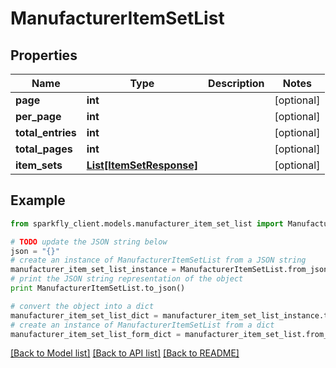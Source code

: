 # ManufacturerItemSetList


## Properties
Name | Type | Description | Notes
------------ | ------------- | ------------- | -------------
**page** | **int** |  | [optional] 
**per_page** | **int** |  | [optional] 
**total_entries** | **int** |  | [optional] 
**total_pages** | **int** |  | [optional] 
**item_sets** | [**List[ItemSetResponse]**](ItemSetResponse.md) |  | [optional] 

## Example

```python
from sparkfly_client.models.manufacturer_item_set_list import ManufacturerItemSetList

# TODO update the JSON string below
json = "{}"
# create an instance of ManufacturerItemSetList from a JSON string
manufacturer_item_set_list_instance = ManufacturerItemSetList.from_json(json)
# print the JSON string representation of the object
print ManufacturerItemSetList.to_json()

# convert the object into a dict
manufacturer_item_set_list_dict = manufacturer_item_set_list_instance.to_dict()
# create an instance of ManufacturerItemSetList from a dict
manufacturer_item_set_list_form_dict = manufacturer_item_set_list.from_dict(manufacturer_item_set_list_dict)
```
[[Back to Model list]](../README.md#documentation-for-models) [[Back to API list]](../README.md#documentation-for-api-endpoints) [[Back to README]](../README.md)


